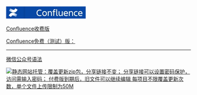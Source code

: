   
![](https://raw.githubusercontent.com/cshgjy/images/master/other/20190915080807.jpg)  

[Confluence收费版](https://ahui.atlassian.net/wiki/spaces/AHUI01/pages/196609)  

[Confluence免费（测试）版：](https://n2cmsdocs.atlassian.net/wiki/discover/all-updates)  

---

[微信公众号语法](https://raw.githubusercontent.com/cshgjy/images/master/other/20190918105122.jpg
)  

[![](http://www.wulihub.com.cn/project/daniu/images/default/logo.png '静态网站托管：覆盖更新zip包，分享链接不变；
分享链接可以设置密码保护，访问需输入密码；
付费版到期后，旧文件可以继续编辑
每项目不限覆盖更新次数，单个文件上传限制为50M')](http://www.wulihub.com.cn/)

